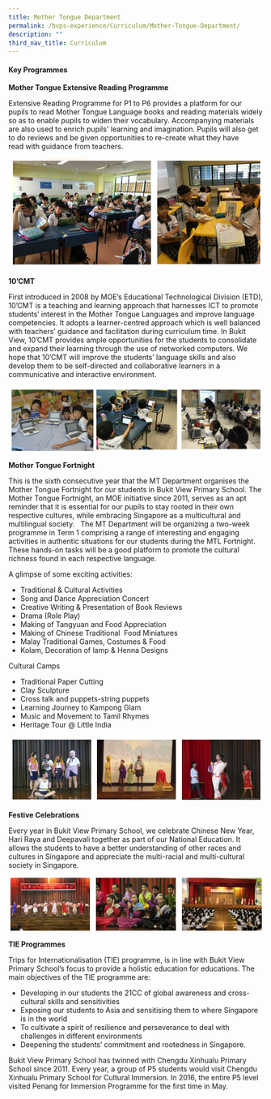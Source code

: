 ```yaml
---
title: Mother Tongue Department
permalink: /bvps-experience/Curriculum/Mother-Tongue-Department/
description: ""
third_nav_title: Curriculum
---
```

#### **Key Programmes** 



**Mother Tongue Extensive Reading Programme** 

Extensive Reading Programme for P1 to P6 provides a platform for our pupils to read Mother Tongue Language books and reading materials widely so as to enable pupils to widen their vocabulary. Accompanying materials are also used to enrich pupils' learning and imagination. Pupils will also get to do reviews and be given opportunities to re-create what they have read with guidance from teachers.

![](/images/BVPS%20Experience/Curriculum/Mother%20Tongue%20Department/M1.png)

**10’CMT**    

First introduced in 2008 by MOE’s Educational Technological Division (ETD), 10’CMT is a teaching and learning approach that harnesses ICT to promote students’ interest in the Mother Tongue Languages and improve language competencies. It adopts a learner-centred approach which is well balanced with teachers’ guidance and facilitation during curriculum time. In Bukit View, 10’CMT provides ample opportunities for the students to consolidate and expand their learning through the use of networked computers. We hope that 10’CMT will improve the students’ language skills and also develop them to be self-directed and collaborative learners in a communicative and interactive environment.

![](/images/BVPS%20Experience/Curriculum/Mother%20Tongue%20Department/M2.png)

**Mother Tongue Fortnight** 

This is the sixth consecutive year that the MT Department organises the Mother Tongue Fortnight for our students in Bukit View Primary School. The Mother Tongue Fortnight, an MOE initiative since 2011, serves as an apt reminder that it is essential for our pupils to stay rooted in their own respective cultures, while embracing Singapore as a multicultural and multilingual society.   The MT Department will be organizing a two-week programme in Term 1 comprising a range of interesting and engaging activities in authentic situations for our students during the MTL Fortnight. These hands-on tasks will be a good platform to promote the cultural richness found in each respective language. 

  

A glimpse of some exciting activities:   

*   Traditional & Cultural Activities
*   Song and Dance Appreciation Concert
*   Creative Writing & Presentation of Book Reviews
*   Drama (Role Play)
*   Making of Tangyuan and Food Appreciation
*   Making of Chinese Traditional  Food Miniatures
*   Malay Traditional Games, Costumes & Food
*   Kolam, Decoration of lamp & Henna Designs    

Cultural Camps

*   Traditional Paper Cutting
*   Clay Sculpture
*   Cross talk and puppets-string puppets
*   Learning Journey to Kampong Glam
*   Music and Movement to Tamil Rhymes
*   Heritage Tour @ Little India

![](/images/BVPS%20Experience/Curriculum/Mother%20Tongue%20Department/M3.png)

**Festive Celebrations** 

Every year in Bukit View Primary School, we celebrate Chinese New Year, Hari Raya and Deepavali together as part of our National Education. It allows the students to have a better understanding of other races and cultures in Singapore and appreciate the multi-racial and multi-cultural society in Singapore.

![](/images/BVPS%20Experience/Curriculum/Mother%20Tongue%20Department/M4.png)

**TIE Programmes** 

Trips for Internationalisation (TIE) programme, is in line with Bukit View Primary School’s focus to provide a holistic education for educations. The main objectives of the TIE programme are:      

*   Developing in our students the 21CC of global awareness and cross-cultural skills and sensitivities
*   Exposing our students to Asia and sensitising them to where Singapore is in the world
*   To cultivate a spirit of resilience and perseverance to deal with challenges in different environments
*   Deepening the students’ commitment and rootedness in Singapore. 

Bukit View Primary School has twinned with Chengdu Xinhualu Primary School since 2011. Every year, a group of P5 students would visit Chengdu Xinhualu Primary School for Cultural Immersion. In 2016, the entire P5 level visited Penang for Immersion Programme for the first time in May.




